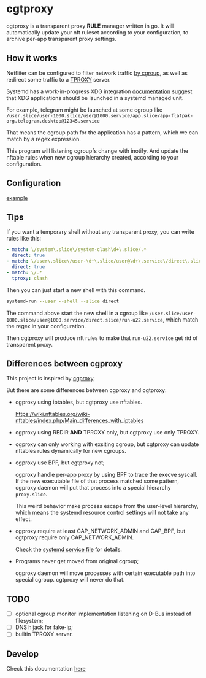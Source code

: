 # cgtproxy

cgtproxy is a transparent proxy **RULE** manager written in go.
It will automatically update your nft ruleset according to your configuration,
to archive per-app transparent proxy settings.

## How it works

Netfliter can be configured to filter network traffic [by cgroup],
as well as redirect some traffic to a [TPROXY] server.

[TPROXY]: https://www.infradead.org/~mchehab/kernel_docs/networking/tproxy.html
[by cgroup]: https://www.spinics.net/lists/netfilter/msg60360.html

Systemd has a work-in-progress XDG integration [documentation] suggest that
XDG applications should be launched in a systemd managed unit.

[documentation]: https://systemd.io/DESKTOP_ENVIRONMENTS

For example, telegram might be launched at some cgroup like
`/user.slice/user-1000.slice/user@1000.service/app.slice/app-flatpak-org.telegram.desktop@12345.service`

That means the cgroup path for the application has a pattern,
which we can match by a regex expression.

This program will listening cgroupfs change with inotify.
And update the nftable rules when new cgroup hierarchy created,
according to your configuration.

## Configuration

[example](./misc/config/example_without_repeater.yaml)

## Tips

If you want a temporary shell without any transparent proxy,
you can write rules like this:

```yaml
- match: \/system\.slice\/system-clash\d+\.slice/.*
  direct: true
- match: \/user\.slice\/user-\d+\.slice/user@\d+\.service\/direct\.slice\/.*
  direct: true
- match: \/.*
  tproxy: clash
```

Then you can just start a new shell with this command.

```bash
systemd-run --user --shell --slice direct
```

The command above start the new shell in a cgroup like
`/user.slice/user-1000.slice/user@1000.service/direct.slice/run-u22.service`,
which match the regex in your configuration.

Then cgtproxy will produce nft rules to
make that `run-u22.service` get rid of transparent proxy.

## Differences between cgproxy

This project is inspired by [cgproxy](https://github.com/springzfx/cgproxy).

But there are some differences between cgproxy and cgtproxy:

- cgproxy using iptables, but cgtproxy use nftables.

  <https://wiki.nftables.org/wiki-nftables/index.php/Main_differences_with_iptables>

- cgproxy using REDIR **AND** TPROXY only, but cgtproxy use only TPROXY.

- cgproxy can only working with exsiting cgroup,
  but cgtproxy can update nftables rules dynamically for new cgroups.

- cgproxy use BPF, but cgtproxy not;

  cgproxy handle per-app proxy by using BPF to trace the execve syscall.
  If the new executable file of that process matched some pattern,
  cgproxy daemon will put that process into a special hierarchy `proxy.slice`.

  This weird behavior make process escape from the user-level hierarchy,
  which means the systemd resource control settings will not take any effect.

- cgproxy require at least CAP_NETWORK_ADMIN and CAP_BPF,
  but cgtproxy require only CAP_NETWORK_ADMIN.

  Check the [systemd service file] for details.

- Programs never get moved from original cgroup;

  cgproxy daemon will move processes
  with certain executable path into special cgroup.
  cgtproxy will never do that.

[systemd service file]: ./misc/systemd/cgtproxy.service

## TODO

- [ ] optional cgroup monitor implementation listening on D-Bus
      instead of filesystem;
- [ ] DNS hijack for fake-ip;
- [ ] builtin TPROXY server.

## Develop

Check this documentation [here](docs/development.md)
